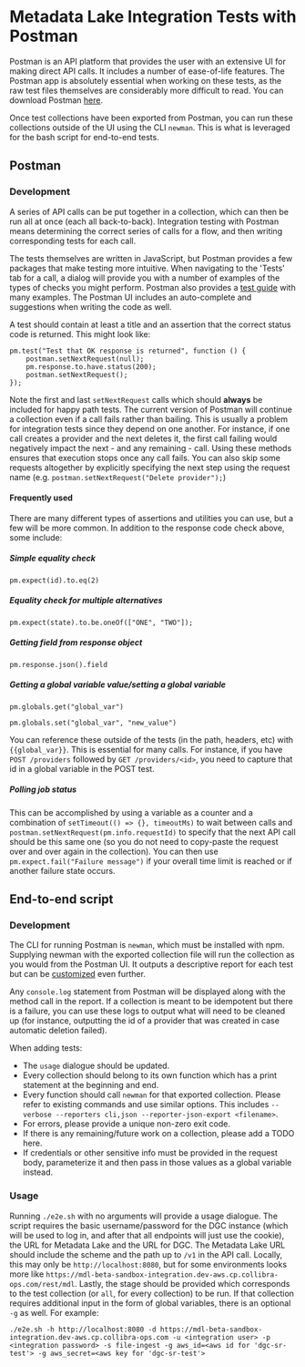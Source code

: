 # Metadata Lake Integration Tests with Postman

Postman is an API platform that provides the user with an extensive UI for making direct API calls. It includes a number of ease-of-life features. The Postman app is absolutely essential when working on these tests, as the raw test files themselves are considerably more difficult to read. You can download Postman [here](https://www.postman.com/downloads/).

Once test collections have been exported from Postman, you can run these collections outside of the UI using the CLI `newman`. This is what is leveraged for the bash script for end-to-end tests.

## Postman

### Development

A series of API calls can be put together in a collection, which can then be run all at once (each all back-to-back). Integration testing with Postman means determining the correct series of calls for a flow, and then writing corresponding tests for each call.

The tests themselves are written in JavaScript, but Postman provides a few packages that make testing more intuitive. When navigating to the 'Tests' tab for a call, a dialog will provide you with a number of examples of the types of checks you might perform. Postman also provides a [test guide](https://learning.postman.com/docs/writing-scripts/script-references/test-examples/) with many examples. The Postman UI includes an auto-complete and suggestions when writing the code as well.

A test should contain at least a title and an assertion that the correct status code is returned. This might look like:

```
pm.test("Test that OK response is returned", function () {
    postman.setNextRequest(null);
    pm.response.to.have.status(200);
    postman.setNextRequest();
});
```

Note the first and last `setNextRequest` calls which should **always** be included for happy path tests. The current version of Postman will continue a collection even if a call fails rather than bailing. This is usually a problem for integration tests since they depend on one another. For instance, if one call creates a provider and the next deletes it, the first call failing would negatively impact the next - and any remaining - call. Using these methods ensures that execution stops once any call fails. You can also skip some requests altogether by explicitly specifying the next step using the request name (e.g. `postman.setNextRequest("Delete provider");`)

#### Frequently used

There are many different types of assertions and utilities you can use, but a few will be more common. In addition to the response code check above, some include:

##### Simple equality check
`pm.expect(id).to.eq(2)`

##### Equality check for multiple alternatives
`pm.expect(state).to.be.oneOf(["ONE", "TWO"]);`

##### Getting field from response object
`pm.response.json().field`

##### Getting a global variable value/setting a global variable

`pm.globals.get("global_var")`

`pm.globals.set("global_var", "new_value")`

You can reference these outside of the tests (in the path, headers, etc) with `{{global_var}}`. This is essential for many calls. For instance, if you have `POST /providers` followed by `GET /providers/<id>`, you need to capture that id in a global variable in the POST test.

##### Polling job status

This can be accomplished by using a variable as a counter and a combination of `setTimeout(() => {}, timeoutMs)` to wait between calls and `postman.setNextRequest(pm.info.requestId)` to specify that the next API call should be this same one (so you do not need to copy-paste the request over and over again in the collection). You can then use `pm.expect.fail("Failure message")` if your overall time limit is reached or if another failure state occurs.

## End-to-end script

### Development

The CLI for running Postman is `newman`, which must be installed with npm. Supplying newman with the exported collection file will run the collection as you would from the Postman UI. It outputs a descriptive report for each test but can be [customized](https://learning.postman.com/docs/collections/using-newman-cli/newman-options/) even further.

Any `console.log` statement from Postman will be displayed along with the method call in the report. If a collection is meant to be idempotent but there is a failure, you can use these logs to output what will need to be cleaned up (for instance, outputting the id of a provider that was created in case automatic deletion failed).

When adding tests:

- The `usage` dialogue should be updated.
- Every collection should belong to its own function which has a print statement at the beginning and end.
- Every function should call `newman` for that exported collection. Please refer to existing commands and use similar options. This includes `--verbose --reporters cli,json --reporter-json-export <filename>`.
- For errors, please provide a unique non-zero exit code.
- If there is any remaining/future work on a collection, please add a TODO here.
- If credentials or other sensitive info must be provided in the request body, parameterize it and then pass in those values as a global variable instead.

### Usage

Running `./e2e.sh` with no arguments will provide a usage dialogue. The script requires the basic username/password for the DGC instance (which will be used to log in, and after that all endpoints will just use the cookie), the URL for Metadata Lake and the URL for DGC.  The Metadata Lake URL should include the scheme and the path up to `/v1` in the API call. Locally, this may only be `http://localhost:8080`, but for some environments looks more like `https://mdl-beta-sandbox-integration.dev-aws.cp.collibra-ops.com/rest/mdl`. Lastly, the stage should be provided which corresponds to the test collection (or `all`, for every collection) to be run. If that collection requires additional input in the form of global variables, there is an optional `-g` as well. For example:

```
./e2e.sh -h http://localhost:8080 -d https://mdl-beta-sandbox-integration.dev-aws.cp.collibra-ops.com -u <integration user> -p <integration password> -s file-ingest -g aws_id=<aws id for 'dgc-sr-test'> -g aws_secret=<aws key for 'dgc-sr-test'>
```
